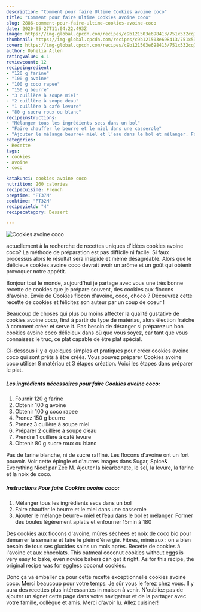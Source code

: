 ```yaml
---
description: "Comment pour faire Ultime Cookies avoine coco"
title: "Comment pour faire Ultime Cookies avoine coco"
slug: 2886-comment-pour-faire-ultime-cookies-avoine-coco
date: 2020-05-27T11:04:22.493Z
image: https://img-global.cpcdn.com/recipes/c9b121503e698413/751x532cq70/cookies-avoine-coco-photo-principale-de-la-recette.jpg
thumbnail: https://img-global.cpcdn.com/recipes/c9b121503e698413/751x532cq70/cookies-avoine-coco-photo-principale-de-la-recette.jpg
cover: https://img-global.cpcdn.com/recipes/c9b121503e698413/751x532cq70/cookies-avoine-coco-photo-principale-de-la-recette.jpg
author: Ophelia Allen
ratingvalue: 4.1
reviewcount: 12
recipeingredient:
- "120 g farine"
- "100 g avoine"
- "100 g coco rapee"
- "150 g beurre"
- "3 cuillère à soupe miel"
- "2 cuillère à soupe deau"
- "1 cuillère à café levure"
- "80 g sucre roux ou blanc"
recipeinstructions:
- "Mélanger tous les ingrédients secs dans un bol"
- "Faire chauffer le beurre et le miel dans une casserole"
- "Ajouter le mélange beurre+ miel et l’eau dans le bol et mélanger. Former des boules légèrement aplatis et enfourner 15min à 180"
categories:
- Recette
tags:
- cookies
- avoine
- coco

katakunci: cookies avoine coco 
nutrition: 260 calories
recipecuisine: French
preptime: "PT37M"
cooktime: "PT32M"
recipeyield: "4"
recipecategory: Dessert

---
```



![Cookies avoine coco](https://img-global.cpcdn.com/recipes/c9b121503e698413/751x532cq70/cookies-avoine-coco-photo-principale-de-la-recette.jpg)

actuellement à la recherche de recettes uniques d'idées cookies avoine coco? La méthode de préparation est pas difficile ni facile. Si faux processus alors le résultat sera insipide et même désagréable. Alors que le délicieux cookies avoine coco devrait avoir un arôme et un goût qui obtenir provoquer notre appétit.

Bonjour tout le monde, aujourd&#39;hui je partage avec vous une très bonne recette de cookies que je prépare souvent, des cookies aux flocons d&#39;avoine. Envie de Cookies flocon d&#39;avoine, coco, choco ? Découvrez cette recette de cookies et félicitez son auteur par un coup de coeur !

Beaucoup de choses qui plus ou moins affecter la qualité gustative de cookies avoine coco, first à partir du type de matériau, alors élection fraîche à comment créer et serve it. Pas besoin de déranger si préparez un bon cookies avoine coco délicieux dans où que vous soyez, car tant que vous connaissez le truc, ce plat capable de être plat spécial.


Ci-dessous il y a quelques simples et pratiques pour créer cookies avoine coco qui sont prêts à être créés. Vous pouvez préparer Cookies avoine coco utiliser 8 matériau et 3 étapes création. Voici les étapes dans préparer le plat.

<!--inarticleads1-->

##### Les ingrédients nécessaires pour faire Cookies avoine coco:

1. Fournir 120 g farine
1. Obtenir 100 g avoine
1. Obtenir 100 g coco rapee
1. Prenez 150 g beurre
1. Prenez 3 cuillère à soupe miel
1. Préparer 2 cuillère à soupe d’eau
1. Prendre 1 cuillère à café levure
1. Obtenir 80 g sucre roux ou blanc


Pas de farine blanche, ni de sucre raffiné. Les flocons d&#39;avoine ont un fort pouvoir. Voir cette épingle et d&#39;autres images dans Sugar, Spice&amp; Everything Nice! par Zee M. Ajouter la bicarbonate, le sel, la levure, la farine et la noix de coco. 

<!--inarticleads2-->

##### Instructions Pour faire Cookies avoine coco:

1. Mélanger tous les ingrédients secs dans un bol
1. Faire chauffer le beurre et le miel dans une casserole
1. Ajouter le mélange beurre+ miel et l’eau dans le bol et mélanger. Former des boules légèrement aplatis et enfourner 15min à 180


Des cookies aux flocons d&#39;avoine, mûres séchées et noix de coco bio pour démarrer la semaine et faire le plein d&#39;énergie. Fibres, minéraux : on a bien besoin de tous ses glucides sains un mois après. Recette de cookies à l&#39;avoine et aux chocolats. This oatmeal coconut cookies without eggs is very easy to bake, even novice bakers can get it right. As for this recipe, the original recipe was for eggless coconut cookies. 


Donc ça va emballer ça pour cette recette exceptionnelle cookies avoine coco. Merci beaucoup pour votre temps. Je sûr vous le ferez chez vous. Il y aura des recettes plus  intéressantes in maison à venir. N'oubliez pas de ajouter un signet cette page dans votre navigateur et de la partager avec votre famille, collègue et amis. Merci d'avoir lu. Allez cuisiner!
